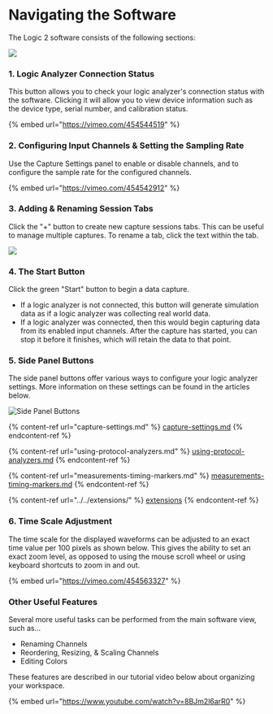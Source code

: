 # Navigating the Software

The Logic 2 software consists of the following sections:

![](../../.gitbook/assets/screen-shot-2020-09-03-at-4.20.26-pm.png)

### 1. Logic Analyzer Connection Status

This button allows you to check your logic analyzer's connection status with the software. Clicking it will allow you to view device information such as the device type, serial number, and calibration status.

{% embed url="https://vimeo.com/454544519" %}

### 2. Configuring Input Channels & Setting the Sampling Rate

Use the Capture Settings panel to enable or disable channels, and to configure the sample rate for the configured channels.

{% embed url="https://vimeo.com/454542912" %}

### 3. Adding & Renaming Session Tabs

Click the "+" button to create new capture sessions tabs. This can be useful to manage multiple captures. To rename a tab, click the text within the tab.

![](<../../.gitbook/assets/screen-shot-2020-09-03-at-5.42.31-pm (1).png>)

### 4. The Start Button

Click the green "Start" button to begin a data capture.&#x20;

* If a logic analyzer is not connected, this button will generate simulation data as if a logic analyzer was collecting real world data.&#x20;
* If a logic analyzer was connected, then this would begin capturing data from its enabled input channels. After the capture has started, you can stop it before it finishes, which will retain the data to that point.&#x20;

### 5. Side Panel Buttons

The side panel buttons offer various ways to configure your logic analyzer settings. More information on these settings can be found in the articles below.

![Side Panel Buttons](../../.gitbook/assets/screen-shot-2020-09-23-at-5.02.24-pm.png)

{% content-ref url="capture-settings.md" %}
[capture-settings.md](capture-settings.md)
{% endcontent-ref %}

{% content-ref url="using-protocol-analyzers.md" %}
[using-protocol-analyzers.md](using-protocol-analyzers.md)
{% endcontent-ref %}

{% content-ref url="measurements-timing-markers.md" %}
[measurements-timing-markers.md](measurements-timing-markers.md)
{% endcontent-ref %}

{% content-ref url="../../extensions/" %}
[extensions](../../extensions/)
{% endcontent-ref %}

### 6. Time Scale Adjustment

The time scale for the displayed waveforms can be adjusted to an exact time value per 100 pixels as shown below. This gives the ability to set an exact zoom level, as opposed to using the mouse scroll wheel or using keyboard shortcuts to zoom in and out.

{% embed url="https://vimeo.com/454563327" %}

### Other Useful Features

Several more useful tasks can be performed from the main software view, such as...

* Renaming Channels
* Reordering, Resizing, & Scaling Channels
* Editing Colors

These features are described in our tutorial video below about organizing your workspace.

{% embed url="https://www.youtube.com/watch?v=8BJm2l6arR0" %}
